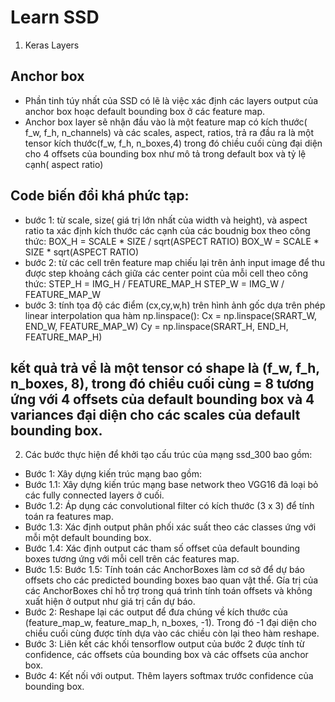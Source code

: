 # Learn SSD
1. Keras Layers
## Anchor box
- Phần tinh túy nhất của SSD có lẽ là việc xác định các layers output của anchor box hoạc default bounding box ở các feature map.
- Anchor box layer sẽ nhận đầu vào là một feature map có kích thước( f_w, f_h, n_channels) và các scales, aspect,
ratios, trả ra đầu ra là một tensor kích thước(f_w, f_h, n_boxes,4) trong đó chiều cuối cùng đại diện cho 4 offsets của bounding box
như mô tả trong default box và tỷ lệ cạnh( aspect ratio)
## Code biến đổi khá phức tạp:
- bước 1: từ scale, size( giá trị lớn nhất của width và height), và aspect ratio ta xác định kích thước các cạnh của các boudnig box theo công thức:
        BOX_H = SCALE * SIZE / sqrt(ASPECT RATIO)
        BOX_W = SCALE * SIZE * sqrt(ASPECT RATIO)
- bước 2: từ các cell trên feature map chiếu lại trên ảnh input image để thu được step khoảng cách giữa các center point của mỗi cell theo công thức:
        STEP_H = IMG_H / FEATURE_MAP_H
        STEP_W = IMG_W / FEATURE_MAP_W
- bước 3: tính tọa độ các điểm (cx,cy,w,h) trên hình ảnh gốc dựa trên phép linear interpolation qua hàm np.linspace():
        Cx = np.linspace(SRART_W, END_W, FEATURE_MAP_W)
        Cy = np.linspace(SRART_H, END_H, FEATURE_MAP_H)
## kết quả trả về là một tensor có shape là (f_w, f_h, n_boxes, 8), trong đó chiều cuối cùng = 8 tương ứng với 4 offsets của default bounding box và 4 variances đại diện cho các scales của default bounding box.

2. Các bước thực hiện để khởi tạo cấu trúc của mạng ssd_300 bao gồm:

- Bước 1: Xây dựng kiến trúc mạng bao gồm:
- Bước 1.1: Xây dựng kiến trúc mạng base network theo VGG16 đã loại bỏ các fully connected layers ở cuối.
- Bước 1.2: Áp dụng các convolutional filter có kích thước (3 x 3) để tính toán ra features map.
- Bước 1.3: Xác định output phân phối xác suất theo các classes ứng với mỗi một default bounding box.
- Bước 1.4: Xác định output các tham số offset của default bounding boxes tương ứng với mỗi cell trên các features map.
- Bước 1.5: Bước 1.5: Tính toán các AnchorBoxes làm cơ sở để dự báo offsets cho các predicted bounding boxes bao quan vật thể. Gía trị của các AnchorBoxes chỉ hỗ trợ trong quá trình tính toán offsets và không xuất hiện ở output như giá trị cần dự báo.
- Bước 2: Reshape lại các output để đưa chúng về kích thước của (feature_map_w, feature_map_h, n_boxes, -1). Trong đó -1 đại diện cho chiều cuối cùng được tính dựa vào các chiều còn lại theo hàm reshape.
- Bước 3: Liên kết các khối tensorflow output của bước 2 được tính từ confidence, các offsets của bounding box và các offsets của anchor box.
- Bước 4: Kết nối với output. Thêm layers softmax trước confidence của bounding box.
